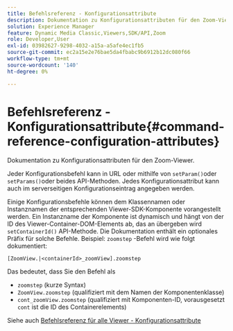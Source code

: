 ```yaml
---
title: Befehlsreferenz - Konfigurationsattribute
description: Dokumentation zu Konfigurationsattributen für den Zoom-Viewer.
solution: Experience Manager
feature: Dynamic Media Classic,Viewers,SDK/API,Zoom
role: Developer,User
exl-id: 03982627-9298-4032-a15a-a5afe4ec1fb5
source-git-commit: ec2a15e2e76bae5da4fbabc9b6912b12dc080f66
workflow-type: tm+mt
source-wordcount: '140'
ht-degree: 0%

---
```


# Befehlsreferenz - Konfigurationsattribute{#command-reference-configuration-attributes}

Dokumentation zu Konfigurationsattributen für den Zoom-Viewer.

Jeder Konfigurationsbefehl kann in URL oder mithilfe von `setParam()`oder `setParams()`oder beides API-Methoden. Jedes Konfigurationsattribut kann auch im serverseitigen Konfigurationseintrag angegeben werden.

Einige Konfigurationsbefehle können dem Klassennamen oder Instanznamen der entsprechenden Viewer-SDK-Komponente vorangestellt werden. Ein Instanzname der Komponente ist dynamisch und hängt von der ID des Viewer-Container-DOM-Elements ab, das an übergeben wird `setContainerId()` API-Methode. Die Dokumentation enthält ein optionales Präfix für solche Befehle. Beispiel: `zoomstep` -Befehl wird wie folgt dokumentiert:

`[ZoomView.|<containerId>_zoomView].zoomstep`

Das bedeutet, dass Sie den Befehl als

* `zoomstep` (kurze Syntax)
* `ZoomView.zoomstep` (qualifiziert mit dem Namen der Komponentenklasse)
* `cont_zoomView.zoomstep` (qualifiziert mit Komponenten-ID, vorausgesetzt `cont` ist die ID des Containerelements)

Siehe auch [Befehlsreferenz für alle Viewer - Konfigurationsattribute](../../../r-html5-viewer-20-cmdref-configattrib/r-html5-viewer-20-cmdref-configattrib.md#concept-850e0f2c49b949deb7cfbfd330d329bd)
